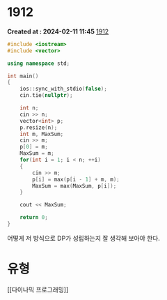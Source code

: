 # 1912 
**Created at : 2024-02-11 11:45**
[1912](https://www.acmicpc.net/problem/1912)
```cpp
#include <iostream>
#include <vector>

using namespace std;

int main()
{
    ios::sync_with_stdio(false);
    cin.tie(nullptr);

    int n;
    cin >> n;
    vector<int> p;
    p.resize(n);
    int m, MaxSum;
    cin >> m;
    p[0] = m;
    MaxSum = m;
    for(int i = 1; i < n; ++i)
    {
        cin >> m;
        p[i] = max(p[i - 1] + m, m);
        MaxSum = max(MaxSum, p[i]);
    }

    cout << MaxSum;

    return 0;
}
```

어떻게 저 방식으로 DP가 성립하는지 잘 생각해 보아야 한다.
# 유형
[[다이나믹 프로그래밍]]
